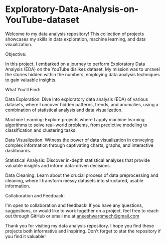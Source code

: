 # Exploratory-Data-Analysis-on-YouTube-dataset

Welcome to my data analysis repository! This collection of projects showcases my skills in data exploration, machine learning, and data visualization.

Objective:

In this project, I embarked on a journey to perform Exploratory Data Analysis (EDA) on the YouTube dislikes dataset. My mission was to unravel the stories hidden within the numbers, employing data analysis techniques to gain valuable insights.

What You'll Find:

Data Exploration: Dive into exploratory data analysis (EDA) of various datasets, where I uncover hidden patterns, trends, and anomalies, using a combination of statistical analysis and data visualization.

Machine Learning: Explore projects where I apply machine learning algorithms to solve real-world problems, from predictive modeling to classification and clustering tasks.

Data Visualization: Witness the power of data visualization in conveying complex information through captivating charts, graphs, and interactive dashboards.

Statistical Analysis: Discover in-depth statistical analyses that provide valuable insights and inform data-driven decisions.

Data Cleaning: Learn about the crucial process of data preprocessing and cleaning, where I transform messy datasets into structured, usable information.

Collaboration and Feedback:

I'm open to collaboration and feedback! If you have any questions, suggestions, or would like to work together on a project, feel free to reach out through GitHub or email me at aneeshwarpmech@gmail.com

Thank you for visiting my data analysis repository. I hope you find these projects both informative and inspiring. Don't forget to star the repository if you find it valuable!
